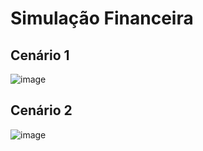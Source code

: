 # Simulação Financeira

## Cenário 1

![image](https://github.com/marcelomduarte/simulacao_financeira_excel/assets/115512260/497cf7b9-08ef-42e0-bd39-2163340b02a4)

## Cenário 2

![image](https://github.com/marcelomduarte/simulacao_financeira_excel/assets/115512260/e482b67a-03d6-4403-8ab8-ffc14924f365)
